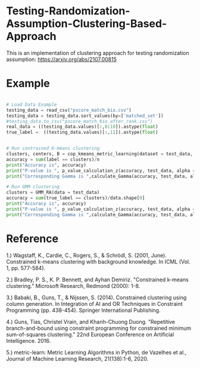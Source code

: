 # Testing-Randomization-Assumption-Clustering-Based-Approach
This is an implementation of clustering approach for testing randomization assumption: https://arxiv.org/abs/2107.00815

# Example
```python

# Load Data Example
testing_data = read_csv("pscore_match_bio.csv")
testing_data = testing_data.sort_values(by=['matched_set'])
#testing_data.to_csv("pscore_match_bio_after_rank.csv")
real_data = ((testing_data.values)[:,0:10]).astype(float)
true_label =  ((testing_data.values)[:,11]).astype(float)


# Run contrained K-means clustering
clusters, centers, B = cop_kmeans_metric_learning(dataset = test_data, learn = True, diag = True)
accuracy = sum(label == clusters)/n
print("Accuracy is", accuracy)
print("P-value is ", p_value_calculation_z(accuracy, test_data, alpha = 0.05, Gamma = 1))
print("Corresponding Gamma is ",calculate_Gamma(accuracy, test_data, alpha = 0.05))

# Run GMM clustering
clusters = GMM_RA(data = test_data)
accuracy = sum(true_label == clusters)/data.shape[0]
print("Accuracy is", accuracy)
print("P-value is ", p_value_calculation_z(accuracy, test_data, alpha = 0.05, Gamma = 1))
print("Corresponding Gamma is ",calculate_Gamma(accuracy, test_data, alpha = 0.05))
```


# Reference
1.) Wagstaff, K., Cardie, C., Rogers, S., & Schrödl, S. (2001, June). Constrained k-means clustering with background knowledge. In ICML (Vol. 1, pp. 577-584).

2.) Bradley, P. S., K. P. Bennett, and Ayhan Demiriz. "Constrained k-means clustering." Microsoft Research, Redmond (2000): 1-8.

3.) Babaki, B., Guns, T., & Nijssen, S. (2014). Constrained clustering using column generation. In Integration of AI and OR Techniques in Constraint Programming (pp. 438-454). Springer International Publishing.

4.) Guns, Tias, Christel Vrain, and Khanh-Chuong Duong. "Repetitive branch-and-bound using constraint programming for constrained minimum sum-of-squares clustering." 22nd European Conference on Artificial Intelligence. 2016.

5.) metric-learn: Metric Learning Algorithms in Python, de Vazelhes et al., Journal of Machine Learning Research, 21(138):1-6, 2020.
